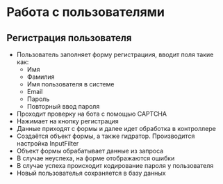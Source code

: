 # Работа с пользователями
 
## Регистрация пользователя

* Пользователь заполняет форму регистрациия, вводит поля такие как:
    * Имя
    * Фамилия
    * Имя пользователя в системе
    * Email
    * Пароль
    * Повторный ввод пароля
* Проходит проверку на бота с помощью CAPTCHA
* Нажимает на кнопку регистрация
* Данные приходят с формы и далее идет обработка в контроллере
* Создаётся объект формы, а также гидратор. Производится настройка InputFilter
* Объект формы обрабатывает данные из запроса
* В случае неуспеха, на форме отображаются ошибки
* В случае успеха происходит кодирование пароля у пользователя
* Новый пользователья сохраняется в базу данных